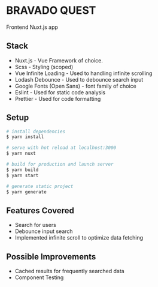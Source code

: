 # BRAVADO QUEST

Frontend Nuxt.js app

## Stack

- Nuxt.js - Vue Framework of choice.
- Scss - Styling (scoped)
- Vue Infinite Loading - Used to handling infinite scrolling
- Lodash Debounce - Used to debounce search input
- Google Fonts (Open Sans) - font family of choice
- Eslint - Used for static code analysis
- Prettier - Used for code formatting

## Setup

```bash
# install dependencies
$ yarn install

# serve with hot reload at localhost:3000
$ yarn nuxt

# build for production and launch server
$ yarn build
$ yarn start

# generate static project
$ yarn generate
```

## Features Covered

- Search for users
- Debounce input search
- Implemented infinite scroll to optimize data fetching

## Possible Improvements

- Cached results for frequently searched data
- Component Testing
